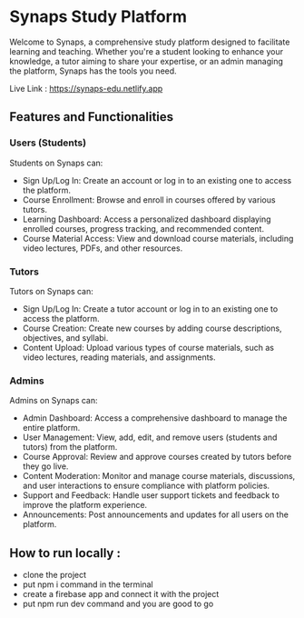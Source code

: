 # Synaps Study Platform

Welcome to Synaps, a comprehensive study platform designed to facilitate learning and teaching. Whether you're a student looking to enhance your knowledge, a tutor aiming to share your expertise, or an admin managing the platform, Synaps has the tools you need.

Live Link : https://synaps-edu.netlify.app

## Features and Functionalities

### Users (Students)

Students on Synaps can:

- Sign Up/Log In: Create an account or log in to an existing one to access the platform.
- Course Enrollment: Browse and enroll in courses offered by various tutors.
- Learning Dashboard: Access a personalized dashboard displaying enrolled courses, progress tracking, and recommended content.
- Course Material Access: View and download course materials, including video lectures, PDFs, and other resources.

### Tutors

Tutors on Synaps can:

- Sign Up/Log In: Create a tutor account or log in to an existing one to access the platform.
- Course Creation: Create new courses by adding course descriptions, objectives, and syllabi.
- Content Upload: Upload various types of course materials, such as video lectures, reading materials, and assignments.

### Admins

Admins on Synaps can:

- Admin Dashboard: Access a comprehensive dashboard to manage the entire platform.
- User Management: View, add, edit, and remove users (students and tutors) from the platform.
- Course Approval: Review and approve courses created by tutors before they go live.
- Content Moderation: Monitor and manage course materials, discussions, and user interactions to ensure compliance with platform policies.
- Support and Feedback: Handle user support tickets and feedback to improve the platform experience.
- Announcements: Post announcements and updates for all users on the platform.

## How to run locally :

- clone the project
- put npm i command in the terminal
- create a firebase app and connect it with the project
- put npm run dev command and you are good to go



